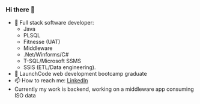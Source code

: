 ### Hi there 👋

<!--
**millikr2/millikr2** is a ✨ _special_ ✨ repository because its `README.md` (this file) appears on your GitHub profile.
-->

- 🌱 Full stack software developer:
  -   Java
  -   PLSQL
  -   Fitnesse (UAT)
  -   Middleware
  - .Net/Winforms/C#
  - T-SQL/Microsoft SSMS
  - SSIS (ETL/Data engineering).
- 🔭 LaunchCode web development bootcamp graduate
- 📫 How to reach me: [LinkedIn](https://www.linkedin.com/in/millikr2/)
- Currently my work is backend, working on a middleware app consuming ISO data


